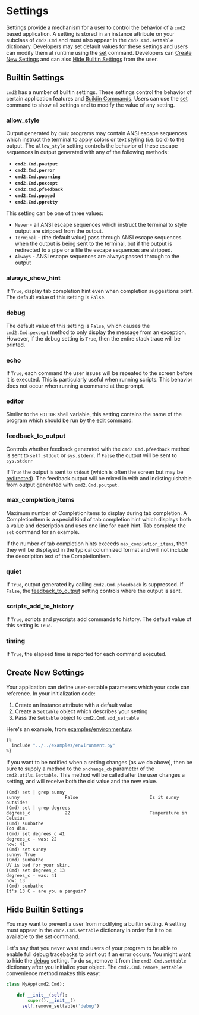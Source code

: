 # Settings

Settings provide a mechanism for a user to control the behavior of a `cmd2` based application. A
setting is stored in an instance attribute on your subclass of `cmd2.Cmd` and must also appear in
the `cmd2.Cmd.settable` dictionary. Developers may set default values for these settings and users
can modify them at runtime using the [set](./builtin_commands.md#set) command. Developers can
[Create New Settings](#create-new-settings) and can also
[Hide Builtin Settings](#hide-builtin-settings) from the user.

## Builtin Settings

`cmd2` has a number of builtin settings. These settings control the behavior of certain application
features and [Buildin Commands](./builtin_commands.md). Users can use the
[set](./builtin_commands.md#set) command to show all settings and to modify the value of any
setting.

### allow_style

Output generated by `cmd2` programs may contain ANSI escape sequences which instruct the terminal to
apply colors or text styling (i.e. bold) to the output. The `allow_style` setting controls the
behavior of these escape sequences in output generated with any of the following methods:

- **`cmd2.Cmd.poutput`**
- **`cmd2.Cmd.perror`**
- **`cmd2.Cmd.pwarning`**
- **`cmd2.Cmd.pexcept`**
- **`cmd2.Cmd.pfeedback`**
- **`cmd2.Cmd.ppaged`**
- **`cmd2.Cmd.ppretty`**

This setting can be one of three values:

- `Never` - all ANSI escape sequences which instruct the terminal to style output are stripped from
  the output.
- `Terminal` - (the default value) pass through ANSI escape sequences when the output is being sent
  to the terminal, but if the output is redirected to a pipe or a file the escape sequences are
  stripped.
- `Always` - ANSI escape sequences are always passed through to the output

### always_show_hint

If `True`, display tab completion hint even when completion suggestions print. The default value of
this setting is `False`.

### debug

The default value of this setting is `False`, which causes the `cmd2.Cmd.pexcept` method to only
display the message from an exception. However, if the debug setting is `True`, then the entire
stack trace will be printed.

### echo

If `True`, each command the user issues will be repeated to the screen before it is executed. This
is particularly useful when running scripts. This behavior does not occur when running a command at
the prompt.

### editor

Similar to the `EDITOR` shell variable, this setting contains the name of the program which should
be run by the [edit](./builtin_commands.md#edit) command.

### feedback_to_output

Controls whether feedback generated with the `cmd2.Cmd.pfeedback` method is sent to `self.stdout` or
`sys.stderr`. If `False` the output will be sent to `sys.stderr`

If `True` the output is sent to `stdout` (which is often the screen but may be
[redirected](./redirection.md#output-redirection-and-pipes)). The feedback output will be mixed in
with and indistinguishable from output generated with `cmd2.Cmd.poutput`.

### max_completion_items

Maximum number of CompletionItems to display during tab completion. A CompletionItem is a special
kind of tab completion hint which displays both a value and description and uses one line for each
hint. Tab complete the `set` command for an example.

If the number of tab completion hints exceeds `max_completion_items`, then they will be displayed in
the typical columnized format and will not include the description text of the CompletionItem.

### quiet

If `True`, output generated by calling `cmd2.Cmd.pfeedback` is suppressed. If `False`, the
[feedback_to_output](#feedback_to_output) setting controls where the output is sent.

### scripts_add_to_history

If `True`, scripts and pyscripts add commands to history. The default value of this setting is
`True`.

### timing

If `True`, the elapsed time is reported for each command executed.

## Create New Settings

Your application can define user-settable parameters which your code can reference. In your
initialization code:

1.  Create an instance attribute with a default value
1.  Create a `Settable` object which describes your setting
1.  Pass the `Settable` object to `cmd2.Cmd.add_settable`

Here's an example, from
[examples/environment.py](https://github.com/python-cmd2/cmd2/blob/main/examples/environment.py):

```py
{%
  include "../../examples/environment.py"
%}
```

If you want to be notified when a setting changes (as we do above), then be sure to supply a method
to the `onchange_cb` parameter of the `cmd2.utils.Settable`. This method will be called after the
user changes a setting, and will receive both the old value and the new value.

```text
(Cmd) set | grep sunny
sunny                 False                           Is it sunny outside?
(Cmd) set | grep degrees
degrees_c             22                              Temperature in Celsius
(Cmd) sunbathe
Too dim.
(Cmd) set degrees_c 41
degrees_c - was: 22
now: 41
(Cmd) set sunny
sunny: True
(Cmd) sunbathe
UV is bad for your skin.
(Cmd) set degrees_c 13
degrees_c - was: 41
now: 13
(Cmd) sunbathe
It's 13 C - are you a penguin?
```

## Hide Builtin Settings

You may want to prevent a user from modifying a builtin setting. A setting must appear in the
`cmd2.Cmd.settable` dictionary in order for it to be available to the
[set](./builtin_commands.md#set) command.

Let's say that you never want end users of your program to be able to enable full debug tracebacks
to print out if an error occurs. You might want to hide the [debug](#debug) setting. To do so,
remove it from the `cmd2.Cmd.settable` dictionary after you initialize your object. The
`cmd2.Cmd.remove_settable` convenience method makes this easy:

```py
class MyApp(cmd2.Cmd):

    def __init__(self):
        super().__init__()
      self.remove_settable('debug')
```
